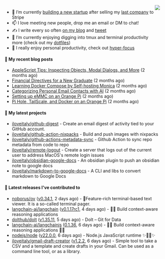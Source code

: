 <img align="right" src="https://github-readme-stats.vercel.app/api?username=iloveitaly&show_icons=true&text_color=718096&hide_title=true"/>

- 🔭 I’m currently [building a new startup](https://mikebian.co/bye-stripe-on-to-the-next-adventure/) after selling my [last company](https://suitesync.io) to Stripe
- 📫 I love meeting new people, drop me an email or DM to chat!
- ✍️ I write every so often [on my blog](http://mikebian.co/) and [tweet](https://twitter.com/mike_bianco)
- 🌱 I’m currently enjoying digging into tmux and terminal productivity more (check out my [dotfiles](https://github.com/iloveitaly/dotfiles))
- 💬 I really enjoy personal productivity, check out [hyper-focus](https://github.com/iloveitaly/hyper-focus)

#### 📜 My recent blog posts


- [AppleScript Tips: Inspecting Objects, Modal Dialogs, and More](https://mikebian.co/applescript-tips-inspecting-objects-modal-dialogs-and-more/) (2 months ago)
- [Financial Directives for a New Graduate](https://mikebian.co/financial-directives-for-a-new-graduate/) (2 months ago)
- [Learning Docker Compose by Self-hosting Monica](https://mikebian.co/learning-docker-compose-by-self-hosting-monica/) (2 months ago)
- [Categorizing Personal Email Contacts with AI](https://mikebian.co/categorizing-personal-email-contacts-with-ai/) (2 months ago)
- [Setting up eMMC on an Orange Pi](https://mikebian.co/setting-up-emmc-on-an-orange-pi/) (2 months ago)
- [Pi Hole, TailScale, and Docker on an Orange Pi](https://mikebian.co/pi-hole-tailscale-and-docker-on-an-orange-pi/) (2 months ago)

#### 🌱 My latest projects


- [iloveitaly/github-digest](https://github.com/iloveitaly/github-digest) - Create an email digest of activity tied to your GitHub account.
- [iloveitaly/github-action-nixpacks](https://github.com/iloveitaly/github-action-nixpacks) - Build and push images with nixpacks
- [iloveitaly/github-actions-metadata-sync](https://github.com/iloveitaly/github-actions-metadata-sync) - Github Action to sync repo metadata from code to repo
- [iloveitaly/remote-logout](https://github.com/iloveitaly/remote-logout) - Create a server that logs out of the current user to address MacOS&#39;s remote login issues
- [iloveitaly/obsidian-google-docs](https://github.com/iloveitaly/obsidian-google-docs) - An obsidian plugin to push an obsidian note to google docs
- [iloveitaly/markdown-to-google-docs](https://github.com/iloveitaly/markdown-to-google-docs) - A CLI and libs to convert markdown to Google Docs

#### 🔭 Latest releases I've contributed to


- [noborus/ov](https://github.com/noborus/ov) ([v0.34.1](https://github.com/noborus/ov/releases/tag/v0.34.1), 2 days ago) - 🎑Feature-rich terminal-based text viewer.  It is a so-called terminal pager.
- [langchain-ai/langchain](https://github.com/langchain-ai/langchain) ([v0.1.17rc1](https://github.com/langchain-ai/langchain/releases/tag/v0.1.17rc1), 4 days ago) - 🦜🔗 Build context-aware reasoning applications
- [dolthub/dolt](https://github.com/dolthub/dolt) ([v1.35.11](https://github.com/dolthub/dolt/releases/tag/v1.35.11), 5 days ago) - Dolt – Git for Data
- [langchain-ai/langchainjs](https://github.com/langchain-ai/langchainjs) ([0.1.36](https://github.com/langchain-ai/langchainjs/releases/tag/0.1.36), 6 days ago) - 🦜🔗 Build context-aware reasoning applications 🦜🔗
- [nodejs/node](https://github.com/nodejs/node) ([v22.0.0](https://github.com/nodejs/node/releases/tag/v22.0.0), 6 days ago) - Node.js JavaScript runtime ✨🐢🚀✨
- [iloveitaly/gmail-draft-creator](https://github.com/iloveitaly/gmail-draft-creator) ([v1.2.2](https://github.com/iloveitaly/gmail-draft-creator/releases/tag/v1.2.2), 6 days ago) - Simple tool to take a CSV and a template and create drafts in your Gmail. Can be used as a command line tool, or as a library.
